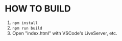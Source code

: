 # HOW TO BUILD
1. `npm install`
2. `npm run build`
3. Open "index.html" with VSCode's LiveServer, etc.
